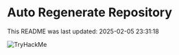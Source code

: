 # Auto Regenerate Repository

This README was last updated: 2025-02-05 23:31:18

 ![TryHackMe](https://tryhackme.com/badge/533634)